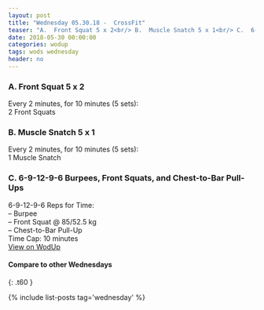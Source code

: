 ```yaml
---
layout: post
title: "Wednesday 05.30.18 -  CrossFit"
teaser: "A.  Front Squat 5 x 2<br/> B.  Muscle Snatch 5 x 1<br/> C.  6-9-12-9-6 Burpees, Front Squats, and Chest-to-Bar Pull-Ups"
date: 2018-05-30 00:00:00
categories: wodup
tags: wods wednesday
header: no
---
```



<h3>A.  Front Squat 5 x 2</h3>
Every 2 minutes, for 10 minutes (5 sets):<br/>2 Front Squats<br/>
<h3>B.  Muscle Snatch 5 x 1</h3>
Every 2 minutes, for 10 minutes (5 sets):<br/>1 Muscle Snatch<br/>
<h3>C.  6-9-12-9-6 Burpees, Front Squats, and Chest-to-Bar Pull-Ups</h3>
6-9-12-9-6 Reps for Time:<br/>– Burpee<br/>– Front Squat @ 85/52.5 kg<br/>– Chest-to-Bar Pull-Up<br/>Time Cap: 10 minutes<br/>
<a href="https://www.wodup.com/gyms/asphodel/wods/6461" target="blank">View on WodUp</a>


#### Compare to other Wednesdays
{: .t60 }

{% include list-posts tag='wednesday' %}